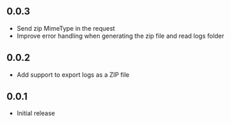 ## 0.0.3

* Send zip MimeType in the request
* Improve error handling when generating the zip file and read logs folder

## 0.0.2

* Add support to export logs as a ZIP file

## 0.0.1

* Initial release